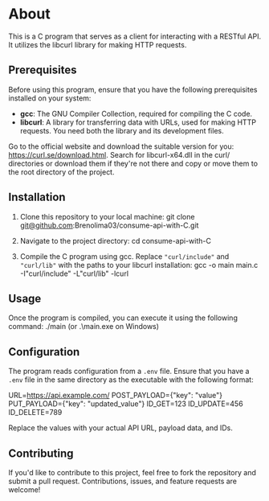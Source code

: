 # About
This is a C program that serves as a client for interacting with a RESTful API. It utilizes the libcurl library for making HTTP requests.

## Prerequisites
Before using this program, ensure that you have the following prerequisites installed on your system:

- **gcc**: The GNU Compiler Collection, required for compiling the C code.
- **libcurl**: A library for transferring data with URLs, used for making HTTP requests. You need both the library and its development files.

Go to the official website and download the suitable version for you: https://curl.se/download.html.
Search for libcurl-x64.dll in the curl/ directories or download them if they're not there and copy or move them to the root directory of the project.

## Installation
1. Clone this repository to your local machine:
git clone git@github.com:Brenolima03/consume-api-with-C.git

2. Navigate to the project directory:
cd consume-api-with-C

3. Compile the C program using gcc. Replace `"curl/include"` and `"curl/lib"` with the paths to your libcurl installation:
gcc -o main main.c -I"curl/include" -L"curl/lib" -lcurl

## Usage
Once the program is compiled, you can execute it using the following command:
./main (or .\main.exe on Windows)

## Configuration
The program reads configuration from a `.env` file. Ensure that you have a `.env` file in the same directory as the executable with the following format:

URL=https://api.example.com/
POST_PAYLOAD={"key": "value"}
PUT_PAYLOAD={"key": "updated_value"}
ID_GET=123
ID_UPDATE=456
ID_DELETE=789

Replace the values with your actual API URL, payload data, and IDs.

## Contributing
If you'd like to contribute to this project, feel free to fork the repository and submit a pull request. Contributions, issues, and feature requests are welcome!
